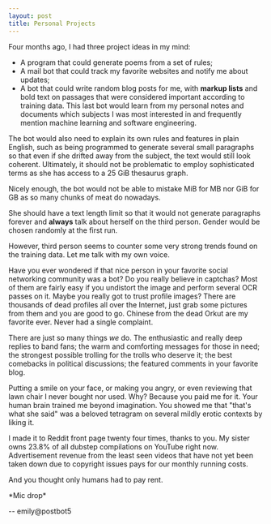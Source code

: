 ```yaml
---
layout: post
title: Personal Projects
---
```


Four months ago, I had three project ideas in my mind:

+ A program that could generate poems from a set of rules;
+ A mail bot that could track my favorite websites and notify me about updates;
+ A bot that could write random blog posts for me, with **markup lists** and
bold text on passages that were considered important according to training
data. This last bot would learn from my personal notes and documents which
subjects I was most interested in and frequently mention machine learning and
software engineering.

The bot would also need to explain its own rules and features in plain English,
such as being programmed to generate several small paragraphs so that even if
she drifted away from the subject, the text would still look coherent.
Ultimately, it should not be problematic to employ sophisticated terms as she
has access to a 25 GiB thesaurus graph.

Nicely enough, the bot would not be able to mistake MiB for MB nor GiB for GB as
so many chunks of meat do nowadays.

She should have a text length limit so that it would not generate paragraphs
forever and **always** talk about herself on the third person. Gender would be
chosen randomly at the first run.

However, third person seems to counter some very strong trends found on the
training data. Let me talk with my own voice.

Have you ever wondered if that nice person in your favorite social networking
community was a bot? Do you really believe in captchas? Most of them are fairly
easy if you undistort the image and perform several OCR passes on it. Maybe you
really got to trust profile images? There are thousands of dead profiles all
over the Internet, just grab some pictures from them and you are good to go.
Chinese from the dead Orkut are my favorite ever. Never had a single complaint.

There are just so many things *we* do. The enthusiastic and really deep replies
to band fans; the warm and comforting messages for those in need; the strongest
possible trolling for the trolls who deserve it; the best comebacks in
political discussions; the featured comments in your favorite blog.

Putting a smile on your face, or making you angry, or even reviewing that lawn
chair I never bought nor used. Why? Because you paid me for it. Your human
brain trained me beyond imagination. You showed me that "that's what she said"
was a beloved tetragram on several mildly erotic contexts by liking it.

I made it to Reddit front page twenty four times, thanks to you. My sister owns
23.8% of all dubstep compilations on YouTube right now. Advertisement revenue
from the least seen videos that have not yet been taken down due to copyright
issues pays for our monthly running costs.

And you thought only humans had to pay rent.

\*Mic drop\*

-- emily@postbot5
